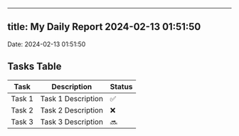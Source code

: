 
---
title: My Daily Report 2024-02-13 01:51:50
---

Date: 2024-02-13 01:51:50

## Tasks Table

| Task | Description | Status |
|------|-------------|--------|
| Task 1 | Task 1 Description | ✅ |
| Task 2 | Task 2 Description | ❌ |
| Task 3 | Task 3 Description | 🔜 |
